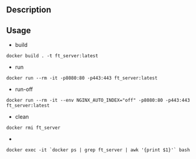 ## Description


## Usage

- build
```
docker build . -t ft_server:latest
```

- run
```
docker run --rm -it -p8080:80 -p443:443 ft_server:latest
```
- run-off
```
docker run --rm -it --env NGINX_AUTO_INDEX="off" -p8080:80 -p443:443 ft_server:latest
```

- clean
```
docker rmi ft_server
```

- 
```
docker exec -it `docker ps | grep ft_server | awk '{print $1}'` bash
```



